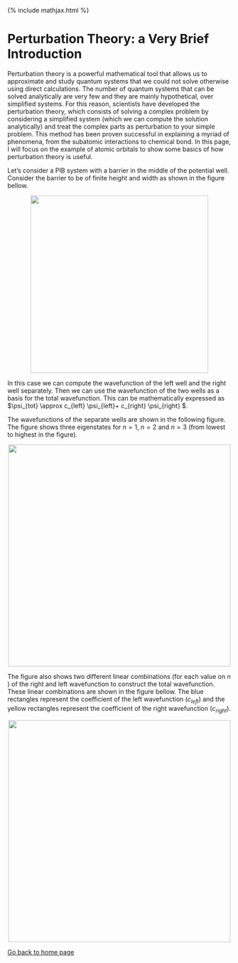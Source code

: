 {% include mathjax.html %}

# Perturbation Theory: a Very Brief Introduction


Perturbation theory is a powerful mathematical tool that allows us to approximate and study quantum systems that we could not solve otherwise using direct calculations. The number of quantum systems that can be solved analytically are very few and they are mainly hypothetical, over simplified systems. For this reason, scientists have developed the perturbation theory, which consists of solving a complex problem by considering a simplified system (which we can compute the solution analytically) and treat the complex parts as perturbation to your simple problem. This method has been proven successful in explaining a myriad of phenomena, from the subatomic interactions to chemical bond. In this page, I will focus on the example of atomic orbitals to show some basics of how perturbation theory is useful.

Let’s consider a PIB system with a barrier in the middle of the potential well. Consider the barrier to be of finite height and width as shown in the figure bellow.
<p align="center">
  <img src="https://user-images.githubusercontent.com/35305574/38461524-b969859c-3aa0-11e8-85d4-cf257f26b9cc.jpg" width="400">
</p>

In this case we can compute the wavefunction of the left well and the right well separately. Then we can use the wavefunction of the two wells as a basis for the total wavefunction. This can be mathematically expressed as $\psi_{tot} \approx c_{left} \psi_{left}+ c_{right} \psi_{right} $.

The wavefunctions of the separate wells are shown in the following figure. The figure shows three eigenstates for $n=1$, $n=2$ and $n=3$ (from lowest to highest in the figure).  

<p align="center">
  <img src="https://user-images.githubusercontent.com/35305574/38461733-faea5e2e-3aa5-11e8-8949-ef3102b6ea2f.jpg" width="500">
</p>

The figure also shows two different linear combinations (for each value on $n$ ) of the right and left wavefunction to construct the total wavefunction. These linear combinations are shown in the figure bellow. The blue rectangles represent the coefficient of the left wavefunction ($c_{left}$) and the yellow rectangles represent the coefficient of the right wavefunction ($c_{right}$). 

<p align="center">
  <img src="https://user-images.githubusercontent.com/35305574/38461826-2268d834-3aa8-11e8-9d2e-3c0b86c882f6.jpg" width="500">
</p>



[Go back to home page](/README.md)
